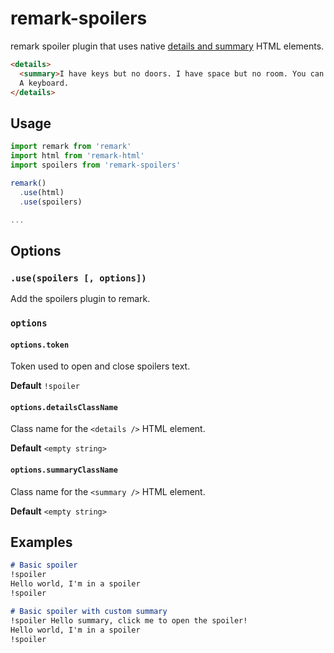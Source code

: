 # remark-spoilers

remark spoiler plugin that uses native [details and summary](https://developer.mozilla.org/en-US/docs/Web/HTML/Element/summary) HTML elements.

```html
<details>
  <summary>I have keys but no doors. I have space but no room. You can enter but can’t leave. What am I?</summary>
  A keyboard.
</details>
```

## Usage

```js
import remark from 'remark'
import html from 'remark-html'
import spoilers from 'remark-spoilers'

remark()
  .use(html)
  .use(spoilers)

...
```

## Options

### `.use(spoilers [, options])`

Add the spoilers plugin to remark.

### `options`

#### `options.token`

Token used to open and close spoilers text.

**Default** `!spoiler`

#### `options.detailsClassName`

Class name for the `<details />` HTML element.

**Default** `<empty string>`

#### `options.summaryClassName`

Class name for the `<summary />` HTML element.

**Default** `<empty string>`

## Examples

```markdown
# Basic spoiler
!spoiler
Hello world, I'm in a spoiler
!spoiler

# Basic spoiler with custom summary
!spoiler Hello summary, click me to open the spoiler!
Hello world, I'm in a spoiler
!spoiler
```
